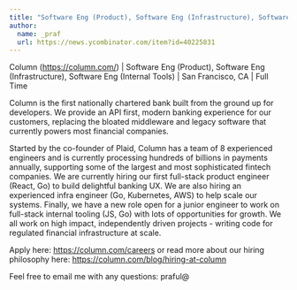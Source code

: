```yaml
---
title: "Software Eng (Product), Software Eng (Infrastructure), Software Eng (Internal Tools) : San Francisco, CA"
author:
  name: _praf
  url: https://news.ycombinator.com/item?id=40225831
---
```

Column (<a href="https:&#x2F;&#x2F;column.com&#x2F;" rel="nofollow">https:&#x2F;&#x2F;column.com&#x2F;</a>) | Software Eng (Product), Software Eng (Infrastructure), Software Eng (Internal Tools) | San Francisco, CA | Full Time

Column is the first nationally chartered bank built from the ground up for developers. We provide an API first, modern banking experience for our customers, replacing the bloated middleware and legacy software that currently powers most financial companies.

Started by the co-founder of Plaid, Column has a team of 8 experienced engineers and is currently processing hundreds of billions in payments annually, supporting some of the largest and most sophisticated fintech companies. We are currently hiring our first full-stack product engineer (React, Go) to build delightful banking UX. We are also hiring an experienced infra engineer (Go, Kubernetes, AWS) to help scale our systems. Finally, we have a new role open for a junior engineer to work on full-stack internal tooling (JS, Go) with lots of opportunities for growth. We all work on high impact, independently driven projects - writing code for regulated financial infrastructure at scale.

Apply here: <a href="https:&#x2F;&#x2F;column.com&#x2F;careers" rel="nofollow">https:&#x2F;&#x2F;column.com&#x2F;careers</a> or read more about our hiring philosophy here: <a href="https:&#x2F;&#x2F;column.com&#x2F;blog&#x2F;hiring-at-column" rel="nofollow">https:&#x2F;&#x2F;column.com&#x2F;blog&#x2F;hiring-at-column</a>

Feel free to email me with any questions: praful@
